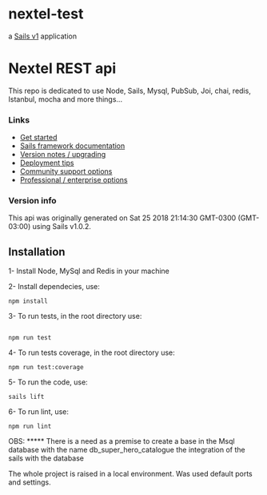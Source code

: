 # nextel-test

a [Sails v1](https://sailsjs.com) application

# Nextel REST api
This repo is dedicated to use Node, Sails, Mysql, PubSub, Joi, chai, redis, Istanbul, mocha and more things...

### Links

+ [Get started](https://sailsjs.com/get-started)
+ [Sails framework documentation](https://sailsjs.com/documentation)
+ [Version notes / upgrading](https://sailsjs.com/documentation/upgrading)
+ [Deployment tips](https://sailsjs.com/documentation/concepts/deployment)
+ [Community support options](https://sailsjs.com/support)
+ [Professional / enterprise options](https://sailsjs.com/enterprise)


### Version info

This api was originally generated on Sat 25 2018 21:14:30 GMT-0300 (GMT-03:00) using Sails v1.0.2.

<!-- Internally, Sails used [`sails-generate@1.15.28`](https://github.com/balderdashy/sails-generate/tree/v1.15.28/lib/core-generators/new). -->

## Installation

1- Install Node, MySql and Redis in your machine

2- Install dependecies, use:

```
npm install
```

3- To run tests, in the root directory use:
```

npm run test
```

4- To run tests coverage, in the root directory use:
```
npm run test:coverage
```

5- To run the code, use: 
```
sails lift
```

6- To run lint, use: 
```
npm run lint
```

OBS: ***** 
There is a need as a premise to create a base in the Msql database with the name
db_super_hero_catalogue the integration of the sails with the database

The whole project is raised in a local environment. Was used default ports and settings.

<!--
Note:  Generators are usually run using the globally-installed `sails` CLI (command-line interface).  This CLI version is _environment-specific_ rather than app-specific, thus over time, as a project's dependencies are upgraded or the project is worked on by different developers on different computers using different versions of Node.js, the Sails dependency in its package.json file may differ from the globally-installed Sails CLI release it was originally generated with.  (Be sure to always check out the relevant [upgrading guides](https://sailsjs.com/upgrading) before upgrading the version of Sails used by your app.  If you're stuck, [get help here](https://sailsjs.com/support).)
-->

